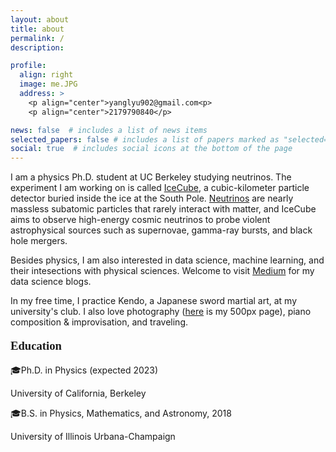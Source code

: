 ```yaml
---
layout: about
title: about
permalink: /
description: 

profile:
  align: right
  image: me.JPG
  address: >
    <p align="center">yanglyu902@gmail.com<p>
    <p align="center">2179790840</p>

news: false  # includes a list of news items
selected_papers: false # includes a list of papers marked as "selected={true}"
social: true  # includes social icons at the bottom of the page
---
```


I am a physics Ph.D. student at UC Berkeley studying neutrinos. The experiment I am working on is called <a href="https://icecube.wisc.edu/about-us/overview/">IceCube</a>, a cubic-kilometer particle detector buried inside the ice at the South Pole. <a href="https://en.wikipedia.org/wiki/Neutrino">Neutrinos</a> are nearly massless subatomic particles that rarely interact with matter, and IceCube aims to observe high-energy cosmic neutrinos to probe violent astrophysical sources such as supernovae, gamma-ray bursts, and black hole mergers.

Besides physics, I am also interested in data science, machine learning, and their intesections with physical sciences. Welcome to visit <a href="https://medium.com/@yanglyu902">Medium</a> for my data science blogs. 

In my free time, I practice Kendo, a Japanese sword martial art, at my university's club. I also love photography (<a href="https://500px.com/p/yanglyu902?view=photos">here</a> is my 500px page), piano <br/> composition & improvisation, and traveling.

<p style="font-family: times, serif; font-size:14pt; font-weight:bold"> Education </p>

🎓Ph.D. in Physics (expected 2023) <br/>

University of California, Berkeley

🎓B.S. in Physics, Mathematics, and Astronomy, 2018 <br/>

University of Illinois Urbana-Champaign